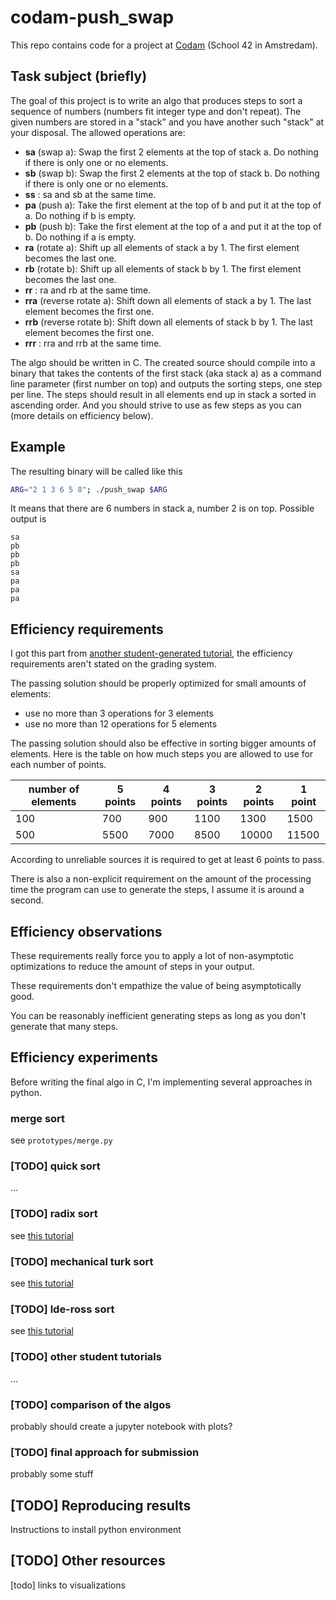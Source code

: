 # codam-push_swap

This repo contains code for a project at [Codam](https://www.codam.nl/) (School 42 in Amstredam).

## Task subject (briefly)

The goal of this project is to write an algo that produces steps to sort a sequence of numbers (numbers fit integer type and don't repeat). The given numbers are stored in a "stack" and you have another such "stack" at your disposal. The allowed operations are:

+ **sa** (swap a): Swap the first 2 elements at the top of stack a. Do nothing if there is only one or no elements.
+ **sb** (swap b): Swap the first 2 elements at the top of stack b. Do nothing if there is only one or no elements.
+ **ss** : sa and sb at the same time.
+ **pa** (push a): Take the first element at the top of b and put it at the top of a. Do nothing if b is empty.
+ **pb** (push b): Take the first element at the top of a and put it at the top of b. Do nothing if a is empty.
+ **ra** (rotate a): Shift up all elements of stack a by 1. The first element becomes the last one.
+ **rb** (rotate b): Shift up all elements of stack b by 1. The first element becomes the last one.
+ **rr** : ra and rb at the same time.
+ **rra** (reverse rotate a): Shift down all elements of stack a by 1. The last element becomes the first one.
+ **rrb** (reverse rotate b): Shift down all elements of stack b by 1. The last element becomes the first one.
+ **rrr** : rra and rrb at the same time.

The algo should be written in C. The created source should compile into a binary that takes the contents of the first stack (aka stack a) as a command line parameter (first number on top) and outputs the sorting steps, one step per line. The steps should result in all elements end up in stack a sorted  in ascending order. And you should strive to use as few steps as you can (more details on efficiency below).

## Example

The resulting binary will be called like this

```bash
ARG="2 1 3 6 5 8"; ./push_swap $ARG
```

It means that there are 6 numbers in stack a, number 2 is on top. Possible output is 

```
sa
pb
pb
pb
sa
pa
pa
pa
```

## Efficiency requirements

I got this part from [another student-generated tutorial](https://medium.com/nerd-for-tech/push-swap-tutorial-fa746e6aba1e), the efficiency requirements aren't stated on the grading system.

The passing solution should be properly optimized for small amounts of elements:

+ use no more than 3 operations for 3 elements
+ use no more than 12 operations for 5 elements

The passing solution should also be effective in sorting bigger amounts of elements. Here is the table on how much steps you are allowed to use for each number of points.

| number of elements | 5 points | 4 points | 3 points | 2 points | 1 point |
|--------------------|----------|----------|----------|----------|---------|
| 100                | 700      | 900      | 1100     | 1300     | 1500    |
| 500                | 5500     | 7000     | 8500     | 10000    | 11500   |

According to unreliable sources it is required to get at least 6 points to pass.

There is also a non-explicit requirement on the amount of the processing time the program can use to generate the steps, I assume it is around a second.

## Efficiency observations

These requirements really force you to apply a lot of non-asymptotic optimizations to reduce the amount of steps in your output.

These requirements don't empathize the value of being asymptotically good.

You can be reasonably inefficient generating steps as long as you don't generate that many steps.

## Efficiency experiments

Before writing the final algo in C, I'm implementing several approaches in python.

### merge sort

see `prototypes/merge.py`

### [TODO] quick sort

...

### [TODO] radix sort

see [this tutorial](https://medium.com/nerd-for-tech/push-swap-tutorial-fa746e6aba1e)

### [TODO] mechanical turk sort

see [this tutorial](https://medium.com/@ayogun/push-swap-c1f5d2d41e97)

### [TODO] lde-ross sort

see [this tutorial](https://medium.com/@lucafischer_11396/two-stacks-one-goal-understanding-the-push-swap-algorithm-e08e5986f657)


### [TODO] other student tutorials

...

### [TODO] comparison of the algos

probably should create a jupyter notebook with plots?

### [TODO] final approach for submission

probably some stuff

## [TODO] Reproducing results

Instructions to install python environment

## [TODO] Other resources

[todo] links to visualizations

